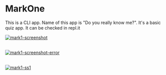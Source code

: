 # MarkOne


This is a CLI app. Name of this app is "Do you really know me?". It's a basic quiz app. It can be checked in repl.it
 
 
 <a href="https://postimg.cc/dk3p5sdJ" target="_blank"><img src="https://i.postimg.cc/Hx9msjk8/mark1-screenshot.png" alt="mark1-screenshot"/></a><br/><br/>
 
<a href="https://postimg.cc/S2P55B7C" target="_blank"><img src="https://i.postimg.cc/L54pqRJC/mark1-screenshot-error.png" alt="mark1-screenshot-error"/></a><br/><br/>

<a href="https://postimg.cc/bsMzySyf" target="_blank"><img src="https://i.postimg.cc/RZCqTw2h/mark1-ss1.png" alt="mark1-ss1"/></a><br/><br/>
